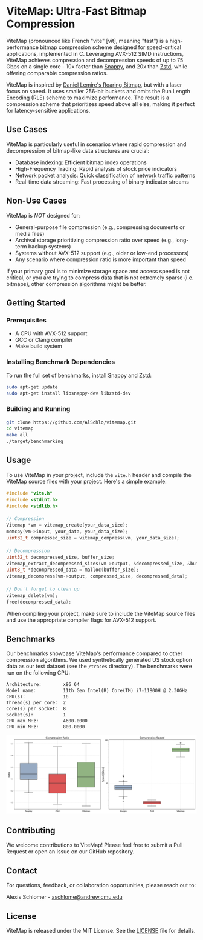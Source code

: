 # ViteMap: Ultra-Fast Bitmap Compression

ViteMap (pronounced like French "vite" [vit], meaning "fast") is a high-performance bitmap compression scheme designed for speed-critical applications, implemented in C. Leveraging AVX-512 SIMD instructions, ViteMap achieves compression and decompression speeds of up to 75 Gbps on a single core - 10x faster than [Snappy](https://github.com/google/snappy), and 20x than [Zstd](https://github.com/facebook/zstd), while offering comparable compression ratios.

ViteMap is inspired by [Daniel Lemire's Roaring Bitmap](https://arxiv.org/abs/1709.07821), but with a laser focus on speed. It uses smaller 256-bit buckets and omits the Run Length Encoding (RLE) scheme to maximize performance. The result is a compression scheme that prioritizes speed above all else, making it perfect for latency-sensitive applications.

## Use Cases

ViteMap is particularly useful in scenarios where rapid compression and decompression of bitmap-like data structures are crucial:

- Database indexing: Efficient bitmap index operations
- High-Frequency Trading: Rapid analysis of stock price indicators
- Network packet analysis: Quick classification of network traffic patterns
- Real-time data streaming: Fast processing of binary indicator streams

## Non-Use Cases

ViteMap is *NOT* designed for:

- General-purpose file compression (e.g., compressing documents or media files)
- Archival storage prioritizing compression ratio over speed (e.g., long-term backup systems)
- Systems without AVX-512 support (e.g., older or low-end processors)
- Any scenario where compression ratio is more important than speed

If your primary goal is to minimize storage space and access speed is not critical, or you are trying to compress data that is not extremely sparse (i.e. bitmaps), other compression algorithms might be better.

## Getting Started

### Prerequisites

- A CPU with AVX-512 support
- GCC or Clang compiler
- Make build system

### Installing Benchmark Dependencies

To run the full set of benchmarks, install Snappy and Zstd:

```bash
sudo apt-get update
sudo apt-get install libsnappy-dev libzstd-dev
```

### Building and Running

```bash
git clone https://github.com/AlSchlo/vitemap.git
cd vitemap
make all
./target/benchmarking
```

## Usage

To use ViteMap in your project, include the `vite.h` header and compile the ViteMap source files with your project. Here's a simple example:

```c
#include "vite.h"
#include <stdint.h>
#include <stdlib.h>

// Compression
Vitemap *vm = vitemap_create(your_data_size);
memcpy(vm->input, your_data, your_data_size);
uint32_t compressed_size = vitemap_compress(vm, your_data_size);

// Decompression
uint32_t decompressed_size, buffer_size;
vitemap_extract_decompressed_sizes(vm->output, &decompressed_size, &buffer_size);
uint8_t *decompressed_data = malloc(buffer_size);
vitemap_decompress(vm->output, compressed_size, decompressed_data);

// Don't forget to clean up
vitemap_delete(vm);
free(decompressed_data);
```

When compiling your project, make sure to include the ViteMap source files and use the appropriate compiler flags for AVX-512 support.

## Benchmarks

Our benchmarks showcase ViteMap's performance compared to other compression algorithms. We used synthetically generated US stock option data as our test dataset (see the `/traces` directory). The benchmarks were run on the following CPU:

```
Architecture:        x86_64
Model name:          11th Gen Intel(R) Core(TM) i7-11800H @ 2.30GHz
CPU(s):              16
Thread(s) per core:  2
Core(s) per socket:  8
Socket(s):           1
CPU max MHz:         4600.0000
CPU min MHz:         800.0000
```

![ViteMap Performance Comparison](resources/benchmarking.png)

## Contributing

We welcome contributions to ViteMap! Please feel free to submit a Pull Request or open an Issue on our GitHub repository.

## Contact

For questions, feedback, or collaboration opportunities, please reach out to:

Alexis Schlomer - aschlome@andrew.cmu.edu

## License

ViteMap is released under the MIT License. See the [LICENSE](LICENSE) file for details.